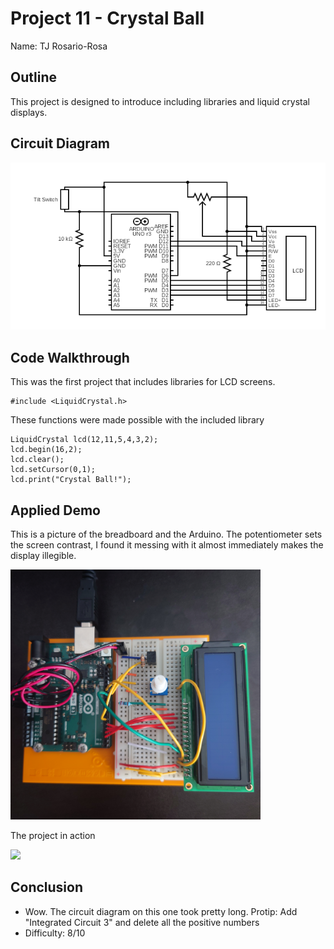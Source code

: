 # Project 11 - Crystal Ball

Name: TJ Rosario-Rosa
<!--
        Due:
 Start time: 
   End time:
    Elapsed:
-->

## Outline
<!-- Summarize the project in a clear, concise few sentences. -->
This project is designed to introduce including libraries and liquid crystal displays.


## Circuit Diagram
<!-- https://www.circuit-diagram.org/editor/ -->
<img src="11circuitALT.png" >



## Code Walkthrough
<!-- Post and document important code here -->
This was the first project that includes libraries for LCD screens.
```arduino
#include <LiquidCrystal.h>
``````

These functions were made possible with the included library
```arduino
LiquidCrystal lcd(12,11,5,4,3,2);
lcd.begin(16,2);
lcd.clear();
lcd.setCursor(0,1);
lcd.print("Crystal Ball!");
```


## Applied Demo
<!-- Upload pictures that show that the project has worked -->
This is a picture of the breadboard and the Arduino. The potentiometer sets the screen contrast, I found it messing with it almost immediately makes the display illegible.

<img src="top_down.JPG" width="400">

The project in action

<img src="no.gif" width="400">


## Conclusion 
<!-- What went wrong/right? What can you do to make this better? How difficult did you find this project? -->
 - Wow. The circuit diagram on this one took pretty long. Protip: Add "Integrated Circuit 3" and delete all the positive numbers
 - Difficulty: 8/10
